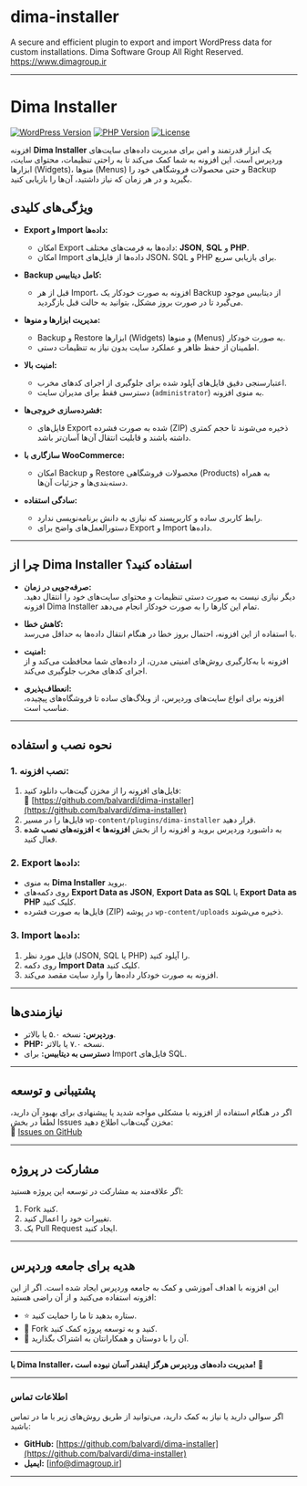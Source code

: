 # dima-installer
A secure and efficient plugin to export and import WordPress data for custom installations. Dima Software Group All Right Reserved. https://www.dimagroup.ir

---

# **Dima Installer**

[![WordPress Version](https://img.shields.io/badge/WordPress-%3E%3D5.0-blue)](https://wordpress.org/) [![PHP Version](https://img.shields.io/badge/PHP-%3E%3D7.0-blue)](https://www.php.net/) [![License](https://img.shields.io/badge/License-GPLv2-green)](https://www.gnu.org/licenses/gpl-2.0.html)

افزونه **Dima Installer** یک ابزار قدرتمند و امن برای مدیریت داده‌های سایت‌های وردپرس است. این افزونه به شما کمک می‌کند تا به راحتی تنظیمات، محتوای سایت، ابزارها (Widgets)، منوها (Menus) و حتی محصولات فروشگاهی خود را Backup بگیرید و در هر زمان که نیاز داشتید، آن‌ها را بازیابی کنید.

## **ویژگی‌های کلیدی**

- **Export و Import داده‌ها:**
  - امکان Export داده‌ها به فرمت‌های مختلف: **JSON**, **SQL** و **PHP**.
  - امکان Import داده‌ها از فایل‌های JSON، SQL و PHP برای بازیابی سریع.

- **Backup کامل دیتابیس:**
  - قبل از هر Import، افزونه به صورت خودکار یک Backup از دیتابیس موجود می‌گیرد تا در صورت بروز مشکل، بتوانید به حالت قبل بازگردید.

- **مدیریت ابزارها و منوها:**
  - Backup و Restore ابزارها (Widgets) و منوها (Menus) به صورت خودکار.
  - اطمینان از حفظ ظاهر و عملکرد سایت بدون نیاز به تنظیمات دستی.

- **امنیت بالا:**
  - اعتبارسنجی دقیق فایل‌های آپلود شده برای جلوگیری از اجرای کدهای مخرب.
  - دسترسی فقط برای مدیران سایت (`administrator`) به منوی افزونه.

- **فشرده‌سازی خروجی‌ها:**
  - فایل‌های Export شده به صورت فشرده (ZIP) ذخیره می‌شوند تا حجم کمتری داشته باشند و قابلیت انتقال آن‌ها آسان‌تر باشد.

- **سازگاری با WooCommerce:**
  - امکان Backup و Restore محصولات فروشگاهی (Products) به همراه دسته‌بندی‌ها و جزئیات آن‌ها.

- **سادگی استفاده:**
  - رابط کاربری ساده و کاربرپسند که نیازی به دانش برنامه‌نویسی ندارد.
  - دستورالعمل‌های واضح برای Export و Import داده‌ها.

---

## **چرا از Dima Installer استفاده کنید؟**

- **صرفه‌جویی در زمان:**  
  دیگر نیازی نیست به صورت دستی تنظیمات و محتوای سایت‌های خود را انتقال دهید. افزونه Dima Installer تمام این کارها را به صورت خودکار انجام می‌دهد.

- **کاهش خطا:**  
  با استفاده از این افزونه، احتمال بروز خطا در هنگام انتقال داده‌ها به حداقل می‌رسد.

- **امنیت:**  
  افزونه با به‌کارگیری روش‌های امنیتی مدرن، از داده‌های شما محافظت می‌کند و از اجرای کدهای مخرب جلوگیری می‌کند.

- **انعطاف‌پذیری:**  
  افزونه برای انواع سایت‌های وردپرس، از وبلاگ‌های ساده تا فروشگاه‌های پیچیده، مناسب است.

---

## **نحوه نصب و استفاده**

### **1. نصب افزونه:**

1. فایل‌های افزونه را از مخزن گیت‌هاب دانلود کنید:  
   🔗 [https://github.com/balvardi/dima-installer](https://github.com/balvardi/dima-installer)
2. فایل‌ها را در مسیر `wp-content/plugins/dima-installer` قرار دهید.
3. به داشبورد وردپرس بروید و افزونه را از بخش **افزونه‌ها > افزونه‌های نصب شده** فعال کنید.

### **2. Export داده‌ها:**

- به منوی **Dima Installer** بروید.
- روی دکمه‌های **Export Data as JSON**, **Export Data as SQL** یا **Export Data as PHP** کلیک کنید.
- فایل‌ها به صورت فشرده (ZIP) در پوشه `wp-content/uploads` ذخیره می‌شوند.

### **3. Import داده‌ها:**

1. فایل مورد نظر (JSON, SQL یا PHP) را آپلود کنید.
2. روی دکمه **Import Data** کلیک کنید.
3. افزونه به صورت خودکار داده‌ها را وارد سایت مقصد می‌کند.

---

## **نیازمندی‌ها**

- **وردپرس:** نسخه ۵.۰ یا بالاتر.
- **PHP:** نسخه ۷.۰ یا بالاتر.
- **دسترسی به دیتابیس:** برای Import فایل‌های SQL.

---

## **پشتیبانی و توسعه**

اگر در هنگام استفاده از افزونه با مشکلی مواجه شدید یا پیشنهادی برای بهبود آن دارید، لطفاً در بخش Issues مخزن گیت‌هاب اطلاع دهید:  
🔗 [Issues on GitHub](https://github.com/balvardi/dima-installer/issues)

---

## **مشارکت در پروژه**

اگر علاقه‌مند به مشارکت در توسعه این پروژه هستید:
1. Fork کنید.
2. تغییرات خود را اعمال کنید.
3. یک Pull Request ایجاد کنید.

---

## **هدیه برای جامعه وردپرس**

این افزونه با اهداف آموزشی و کمک به جامعه وردپرس ایجاد شده است. اگر از این افزونه استفاده می‌کنید و از آن راضی هستید:
- ⭐ ستاره بدهید تا ما را حمایت کنید.
- 🍴 Fork کنید و به توسعه پروژه کمک کنید.
- 📢 آن را با دوستان و همکارانتان به اشتراک بگذارید.

---

**با Dima Installer، مدیریت داده‌های وردپرس هرگز اینقدر آسان نبوده است!** 🚀

---

### **اطلاعات تماس**

اگر سوالی دارید یا نیاز به کمک دارید، می‌توانید از طریق روش‌های زیر با ما در تماس باشید:
- **GitHub:** [https://github.com/balvardi/dima-installer](https://github.com/balvardi/dima-installer)
- **ایمیل:** [info@dimagroup.ir]

---

